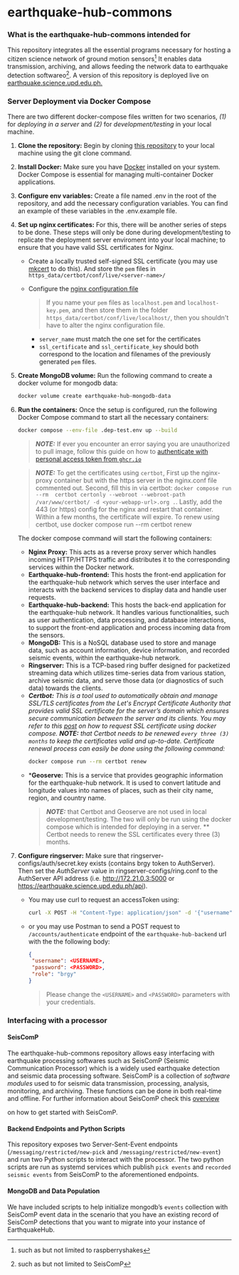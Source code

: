 earthquake-hub-commons
=======================

### What is the earthquake-hub-commons intended for
This repository integrates all the essential programs necessary for hosting a citizen science network of ground motion sensors[^1]  It enables data transmission, archiving, and allows feeding the network data to earthquake detection softwareo[^2].
A version of this repository is deployed live on <a href="https://earthquake.science.upd.edu.ph" target="_blank">earthquake.science.upd.edu.ph.</a>


[^1]: such as but not limited to raspberryshakes
[^2]: such as but not limited to SeisComP

### Server Deployment via Docker Compose
There are two different docker-compose files written for two scenarios, *(1)* for *deploying in a server* and *(2)* for *development/testing* in your local machine.
1. **Clone the repository:** Begin by cloning <a href="https://github.com/UPRI-earthquake/earthquake-hub-commons.git" target="_blank">this repository</a> to your local machine using the git clone command.

2. **Install Docker:** Make sure you have <a href="https://docs.docker.com/get-docker/" target="_blank">Docker</a> installed on your system. Docker Compose is essential for managing multi-container Docker applications.
3. **Configure env variables:** Create a file named .env in the root of the repository, and add the necessary configuration variables. You can find an example of these variables in the .env.example file.
4. **Set up nginx certificates:** For this, there will be another series of steps to be done. These steps will only be done during development/testing to replicate the deployment server enviroment into your local machine; to ensure that you have valid SSL certificates for Nginx.
    - Create a locally trusted self-signed SSL certificate (you may use <a href="https://www.howtoforge.com/how-to-create-locally-trusted-ssl-certificates-with-mkcert-on-ubuntu/" target="_blank">mkcert</a> to do this). And store the `pem` files in `https_data/certbot/conf/live/<server-name>/`
    - Configure the <a href="https_data/nginx.dep-test.d/nginx.dep-test.conf" target="_blank">nginx configuration file</a>

        > If you name your `pem` files as `localhost.pem` and `localhost-key.pem`, and then store them in the folder `https_data/certbot/conf/live/localhost/`, then you shouldn't have to alter the nginx configuration file.
        * `server_name` must match the one set for the certificates
        * `ssl_certificate` and `ssl_certificate_key` should both correspond to the location and filenames of the previously generated `pem` files.
5. **Create MongoDB volume:** Run the following command to create a docker volume for mongodb data:
    ```bash
    docker volume create earthquake-hub-mongodb-data
    ```
5. **Run the containers:** Once the setup is configured, run the following Docker Compose command to start all the necessary containers:
    ```bash
    docker compose --env-file .dep-test.env up --build
    ```
    > **_NOTE:_** If ever you encounter an error saying you are unauthorized to pull image, follow this guide on how to
    <a href="https://docs.github.com/en/packages/working-with-a-github-packages-registry/working-with-the-container-registry#authenticating-with-a-personal-access-token-classic" target="_blank">authenticate with personal access token from `ghcr.io`</a>

    >
    > **_NOTE:_** To get the certificates using `certbot`, First up the nginx-proxy container but with the https server in the nginx.conf file commented out. Second, fill this in via certbot: `docker compose run --rm  certbot certonly --webroot --webroot-path /var/www/certbot/ -d <your-webapp-url>.org .`. Lastly, add the 443 (or https) config for the nginx and restart that container.
    Within a few months, the certificate will expire. To renew using certbot, use docker compose run --rm certbot renew
    >
    The docker compose command will start the following containers:
    - **Nginx Proxy:** This acts as a reverse proxy server which handles incoming HTTP/HTTPS traffic and distributes it to the corresponding services within the Docker network.
    - **Earthquake-hub-frontend:** This hosts the front-end application for the earthquake-hub network which serves the user interface and interacts with the backend services to display data and handle user requests.
    - **Earthquake-hub-backend:** This hosts the back-end application for the earthquake-hub network. It handles various functionalities, such as user authentication, data processing, and database interactions, to support the front-end application and process incoming data from the sensors.
    - **MongoDB:** This is a NoSQL database used to store and manage data, such as account information, device information, and recorded seismic events, within the earthquake-hub network.
    - **Ringserver:** This is a TCP-based ring buffer designed for packetized streaming data which utilizes time-series data from various station, archive seismic data, and serve those data (or diagnostics of such data) towards the clients.
    - ***Certbot:** This is a tool used to automatically obtain and manage SSL/TLS certificates from the Let's Encrypt Certificate Authority that provides valid SSL certificate for the server’s domain which ensures secure communication between the server and its clients. You may refer to this [post](https://mindsers.blog/post/https-using-nginx-certbot-docker/) on how to request SSL certificate using docker compose.
      **_NOTE:_** that Certbot needs to be renewed `every three (3) months` to keep the certificates valid and up-to-date. Certificate renewal process can easily be done using the following command:*
        ```bash
        docker compose run --rm certbot renew
        ```
    - ***Geoserve:** This is a service that provides geographic information for the earthquake-hub network. It is used to convert latitude and longitude values into names of places, such as their city name, region, and country name.
        > **_NOTE:_**  that Certbot and Geoserve are not used in local development/testing. The two will only be run using the docker compose which is intended for deploying in a server.
        ** Certbot needs to renew the SSL certificates every three (3) months.
        >
6. **Configure ringserver:** Make sure that ringserver-configs/auth/secret.key exists (contains brgy token to AuthServer). Then set the *AuthServer* value in ringserver-configs/ring.conf to the AuthServer API address (i.e. http://172.21.0.3:5000 or https://earthquake.science.upd.edu.ph/api).
   - You may use curl to request an accessToken using:
     ```bash
     curl -X POST -H "Content-Type: application/json" -d '{"username": "<USERNAME>","password": "<PASSWORD>","role": "brgy"}' https://<EARTHQUAKE-HUB-BACKEND-URL>/accounts/authenticate
     ```
   - or you may use Postman to send a POST request to `/accounts/authenticate` endpoint of the `earthquake-hub-backend` url with the the following body:
       ```json
       {
        "username": <USERNAME>,
        "password": <PASSWORD>,
        "role": "brgy"
       }
       ```
       > Please change the `<USERNAME>` and `<PASSWORD>` parameters with your credentials.

### Interfacing with a processor
#### SeisComP
The earthquake-hub-commons repository allows easy interfacing with earthquake processing softwares such as SeisComP (Seismic Communication Processor) which is a widely used earthquake detection  and seismic data processing software.
SeisComP is a collection of *software modules* used to for seismic data transmission, processing, analysis, monitoring, and archiving. These functions can be done in both real-time and offline.
For further information about SeisComP check this <a href="https://www.seiscomp.de/doc/index.html" target="_blank">overview</a>


[]() on how to get started with SeisComP.

#### Backend Endpoints and Python Scripts
This repository exposes two Server-Sent-Event endpoints (`/messaging/restricted/new-pick` and `/messaging/restricted/new-event`) and run two Python scripts to interact with the processor. The two python scripts are run as systemd services which publish `pick events` and `recorded seismic events` from SeisComP to the aforementioned endpoints.

#### MongoDB and Data Population
We have included scripts to help initialize mongodb’s `events` collection with SeisComP event data in the scenario that you have an existing record of SeisComP detections that you want to migrate into your instance of EarthquakeHub.
